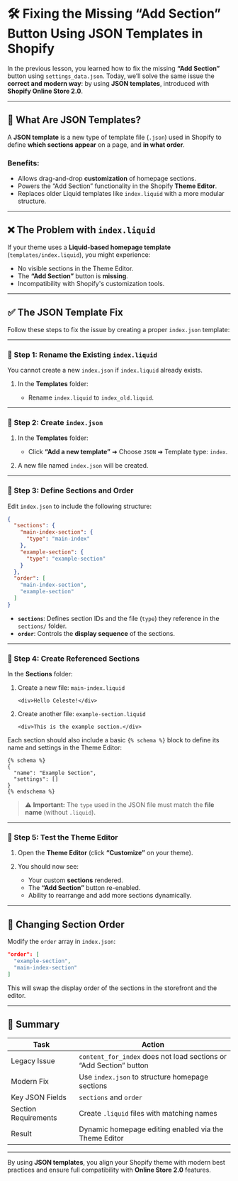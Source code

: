 # 🛠️ Fixing the Missing “Add Section” Button Using JSON Templates in Shopify

In the previous lesson, you learned how to fix the missing **“Add Section”** button using `settings_data.json`. Today, we’ll solve the same issue the **correct and modern way**: by using **JSON templates**, introduced with **Shopify Online Store 2.0**.

---

## 📄 What Are JSON Templates?

A **JSON template** is a new type of template file (`.json`) used in Shopify to define **which sections appear** on a page, and **in what order**.

### Benefits:

* Allows drag-and-drop **customization** of homepage sections.
* Powers the “Add Section” functionality in the Shopify **Theme Editor**.
* Replaces older Liquid templates like `index.liquid` with a more modular structure.

---

## ❌ The Problem with `index.liquid`

If your theme uses a **Liquid-based homepage template** (`templates/index.liquid`), you might experience:

* No visible sections in the Theme Editor.
* The **“Add Section”** button is **missing**.
* Incompatibility with Shopify's customization tools.

---

## ✅ The JSON Template Fix

Follow these steps to fix the issue by creating a proper `index.json` template:

---

### 🔹 Step 1: Rename the Existing `index.liquid`

You cannot create a new `index.json` if `index.liquid` already exists.

1. In the **Templates** folder:

   * Rename `index.liquid` to `index_old.liquid`.

---

### 🔹 Step 2: Create `index.json`

1. In the **Templates** folder:

   * Click **“Add a new template”** ➜ Choose `JSON` ➜ Template type: `index`.

2. A new file named `index.json` will be created.

---

### 🔹 Step 3: Define Sections and Order

Edit `index.json` to include the following structure:

```json
{
  "sections": {
    "main-index-section": {
      "type": "main-index"
    },
    "example-section": {
      "type": "example-section"
    }
  },
  "order": [
    "main-index-section",
    "example-section"
  ]
}
```

* **`sections`**: Defines section IDs and the file (`type`) they reference in the `sections/` folder.
* **`order`**: Controls the **display sequence** of the sections.

---

### 🔹 Step 4: Create Referenced Sections

In the **Sections** folder:

1. Create a new file: `main-index.liquid`

   ```liquid
   <div>Hello Celeste!</div>
   ```

2. Create another file: `example-section.liquid`

   ```liquid
   <div>This is the example section.</div>
   ```

Each section should also include a basic `{% schema %}` block to define its name and settings in the Theme Editor:

```liquid
{% schema %}
{
  "name": "Example Section",
  "settings": []
}
{% endschema %}
```

> ⚠️ **Important:** The `type` used in the JSON file must match the **file name** (without `.liquid`).

---

### 🔹 Step 5: Test the Theme Editor

1. Open the **Theme Editor** (click **“Customize”** on your theme).
2. You should now see:

   * Your custom **sections** rendered.
   * The **“Add Section”** button re-enabled.
   * Ability to rearrange and add more sections dynamically.

---

## 🔁 Changing Section Order

Modify the `order` array in `index.json`:

```json
"order": [
  "example-section",
  "main-index-section"
]
```

This will swap the display order of the sections in the storefront and the editor.

---

## 📌 Summary

| Task                 | Action                                                             |
| -------------------- | ------------------------------------------------------------------ |
| Legacy Issue         | `content_for_index` does not load sections or “Add Section” button |
| Modern Fix           | Use `index.json` to structure homepage sections                    |
| Key JSON Fields      | `sections` and `order`                                             |
| Section Requirements | Create `.liquid` files with matching names                         |
| Result               | Dynamic homepage editing enabled via the Theme Editor              |

---

By using **JSON templates**, you align your Shopify theme with modern best practices and ensure full compatibility with **Online Store 2.0** features.